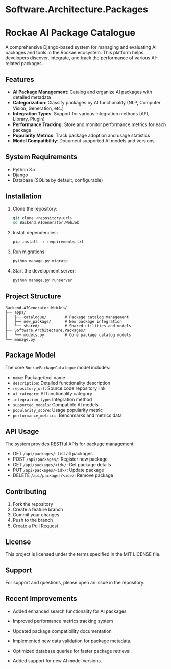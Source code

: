 # Software.Architecture.Packages
# Rockae AI Package Catalogue

A comprehensive Django-based system for managing and evaluating AI packages and tools in the Rockae ecosystem. This platform helps developers discover, integrate, and track the performance of various AI-related packages.

## Features

- **AI Package Management**: Catalog and organize AI packages with detailed metadata
- **Categorization**: Classify packages by AI functionality (NLP, Computer Vision, Generation, etc.)
- **Integration Types**: Support for various integration methods (API, Library, Plugin)
- **Performance Tracking**: Store and monitor performance metrics for each package
- **Popularity Metrics**: Track package adoption and usage statistics
- **Model Compatibility**: Document supported AI models and versions

## System Requirements

- Python 3.x
- Django
- Database (SQLite by default, configurable)

## Installation

1. Clone the repository:
   ```bash
   git clone <repository-url>
   cd Backend.AIGenerator.WebJob
   ```

2. Install dependencies:
   ```bash
   pip install -r requirements.txt
   ```

3. Run migrations:
   ```bash
   python manage.py migrate
   ```

4. Start the development server:
   ```bash
   python manage.py runserver
   ```

## Project Structure

```
Backend.AIGenerator.WebJob/
├── apps/
│   ├── catalogue/        # Package catalog management
│   ├── new_package/      # New package integration
│   └── shared/           # Shared utilities and models
├── Software.Architecture.Packages/
│   └── models.py         # Core package catalog models
└── manage.py
```

## Package Model

The core `RockaePackageCatalogue` model includes:

- `name`: Package/tool name
- `description`: Detailed functionality description
- `repository_url`: Source code repository link
- `ai_category`: AI functionality category
- `integration_type`: Integration method
- `supported_models`: Compatible AI models
- `popularity_score`: Usage popularity metric
- `performance_metrics`: Benchmarks and metrics data

## API Usage

The system provides RESTful APIs for package management:

- GET `/api/packages/`: List all packages
- POST `/api/packages/`: Register new package
- GET `/api/packages/<id>/`: Get package details
- PUT `/api/packages/<id>/`: Update package
- DELETE `/api/packages/<id>/`: Remove package

## Contributing

1. Fork the repository
2. Create a feature branch
3. Commit your changes
4. Push to the branch
5. Create a Pull Request

## License

This project is licensed under the terms specified in the MIT LICENSE file.

## Support

For support and questions, please open an issue in the repository.

## Recent Improvements

- Added enhanced search functionality for AI packages
- Improved performance metrics tracking system
- Updated package compatibility documentation
- Implemented new data validation for package metadata.

- Optimized database queries for faster package retrieval.

- Added support for new AI model versions.
